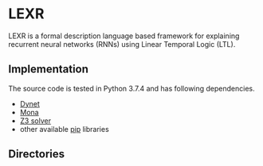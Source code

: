 # LEXR

LEXR is a formal description language based framework for explaining recurrent neural networks (RNNs) using Linear Temporal Logic (LTL). 

## Implementation
The source code is tested in Python 3.7.4 and has following dependencies.
 - [Dynet](https://dynet.readthedocs.io/en/latest/python.html)
 - [Mona](http://www.brics.dk/mona/)
 - [Z3 solver](https://github.com/Z3Prover/z3)
 - other available [pip](https://pypi.org/project/pip/) libraries

 ## Directories


